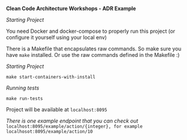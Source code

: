 **Clean Code Architecture Workshops - ADR Example**

_Starting Project_

You need Docker and docker-compose to properly run this project (or configure it yourself using your local env)

There is a Makefile that encapsulates raw commands. So make sure you have `make` installed. Or use the raw commands defined in the Makefile :)

_Starting Project_

`make start-containers-with-install`

_Running tests_

`make run-tests`

Project will be available at `localhost:8095`

_There is one example endpoint that you can check out_
`localhost:8095/example/action/{integer}, for example localhosot:8095/example/action/10`
